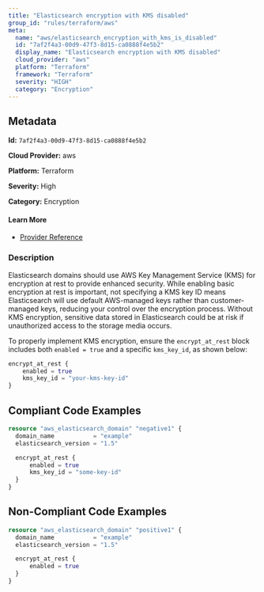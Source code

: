 ```yaml
---
title: "Elasticsearch encryption with KMS disabled"
group_id: "rules/terraform/aws"
meta:
  name: "aws/elasticsearch_encryption_with_kms_is_disabled"
  id: "7af2f4a3-00d9-47f3-8d15-ca0888f4e5b2"
  display_name: "Elasticsearch encryption with KMS disabled"
  cloud_provider: "aws"
  platform: "Terraform"
  framework: "Terraform"
  severity: "HIGH"
  category: "Encryption"
---
```

## Metadata

**Id:** `7af2f4a3-00d9-47f3-8d15-ca0888f4e5b2`

**Cloud Provider:** aws

**Platform:** Terraform

**Severity:** High

**Category:** Encryption

#### Learn More

 - [Provider Reference](https://registry.terraform.io/providers/hashicorp/aws/latest/docs/resources/elasticsearch_domain)

### Description

 Elasticsearch domains should use AWS Key Management Service (KMS) for encryption at rest to provide enhanced security. While enabling basic encryption at rest is important, not specifying a KMS key ID means Elasticsearch will use default AWS-managed keys rather than customer-managed keys, reducing your control over the encryption process. Without KMS encryption, sensitive data stored in Elasticsearch could be at risk if unauthorized access to the storage media occurs.

To properly implement KMS encryption, ensure the `encrypt_at_rest` block includes both `enabled = true` and a specific `kms_key_id`, as shown below:

```terraform
encrypt_at_rest {
    enabled = true
    kms_key_id = "your-kms-key-id"
}
```


## Compliant Code Examples
```terraform
resource "aws_elasticsearch_domain" "negative1" {
  domain_name           = "example"
  elasticsearch_version = "1.5"

  encrypt_at_rest {
      enabled = true
      kms_key_id = "some-key-id"
  }
}
```
## Non-Compliant Code Examples
```terraform
resource "aws_elasticsearch_domain" "positive1" {
  domain_name           = "example"
  elasticsearch_version = "1.5"

  encrypt_at_rest {
      enabled = true
  }
}
```
